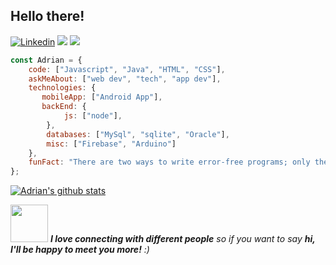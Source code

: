 ## Hello there!
[![Linkedin](https://img.shields.io/badge/-LinkedIn-222222?style=flat-square&logo=Linkedin&logoColor=white&link=https://www.linkedin.com/in/adrian-mathias-kerber-0ba20317b/)](https://www.linkedin.com/in/adrian-mathias-kerber-0ba20317b/)
[![](https://img.shields.io/badge/Telegram-blue)](https://t.me/adriankerber)
[![](https://img.shields.io/badge/Gmail-red)](mailto:adrianmathiaskerber@gmail.com)

```javascript
const Adrian = {
    code: ["Javascript", "Java", "HTML", "CSS"],
    askMeAbout: ["web dev", "tech", "app dev"],
    technologies: {
       mobileApp: ["Android App"],
       backEnd: {
            js: ["node"],
        },
        databases: ["MySql", "sqlite", "Oracle"],
        misc: ["Firebase", "Arduino"]
    },
    funFact: "There are two ways to write error-free programs; only the third one works"
};
```
[![Adrian's github stats](https://github-readme-stats.vercel.app/api?username=adrian-kerber&show_icons=true&theme=merko&hide=["contribs","issues"])](https://github.com/adrian-kerber)

<img src="https://media.giphy.com/media/LnQjpWaON8nhr21vNW/giphy.gif" width="60"> <em><b>I love connecting with different people</b> so if you want to say <b>hi, I'll be happy to meet you more!</b> :)</em>
